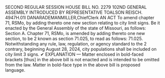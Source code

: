 SECOND REGULAR SESSION
HOUSE BILL NO. 2279
102ND GENERAL ASSEMBLY
INTRODUCED BY REPRESENTATIVE TOALSON REISCH.
4947H.01I DANARADEMANMILLER,ChiefClerk
AN ACT
To amend chapter 71, RSMo, by adding thereto one new section relating to city limit signs.
Be it enacted by the General Assembly of the state of Missouri, as follows:
Section A. Chapter 71, RSMo, is amended by adding thereto one new section, to be
2 known as section 71.025, to read as follows:
71.025. Notwithstanding any rule, law, regulation, or agency standard to the
2 contrary, beginning August 28, 2024, city populations shall be included on city limit
3 signs.
✔
EXPLANATION — Matter enclosed in bold-faced brackets [thus] in the above bill is not enacted and is
intended to be omitted from the law. Matter in bold-face type in the above bill is proposed language.